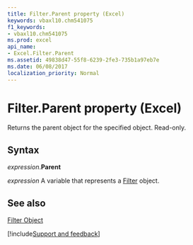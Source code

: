 ```yaml
---
title: Filter.Parent property (Excel)
keywords: vbaxl10.chm541075
f1_keywords:
- vbaxl10.chm541075
ms.prod: excel
api_name:
- Excel.Filter.Parent
ms.assetid: 49838d47-55f8-6239-2fe3-735b1a97eb7e
ms.date: 06/08/2017
localization_priority: Normal
---
```



# Filter.Parent property (Excel)

Returns the parent object for the specified object. Read-only.


## Syntax

_expression_.**Parent**

_expression_ A variable that represents a [Filter](Excel.Filter.md) object.


## See also


[Filter Object](Excel.Filter.md)

[!include[Support and feedback](~/includes/feedback-boilerplate.md)]